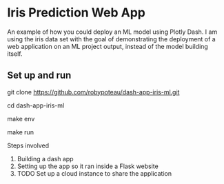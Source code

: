 # Iris Prediction Web App

An example of how you could deploy an ML model using Plotly Dash. I am using
the iris data set with the goal of demonstrating the deployment of a web
application on an ML project output, instead of the model building itself.

## Set up and run
git clone https://github.com/robypoteau/dash-app-iris-ml.git

cd dash-app-iris-ml

make env

make run


Steps involved
1. Building a dash app
2. Setting up the app so it ran inside a Flask website
3. TODO Set up a cloud instance to share the application
